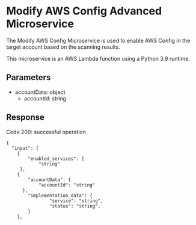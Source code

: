 # Modify AWS Config Advanced Microservice

The Modify AWS Config Microservice is used to enable AWS Config in the target account based on the scanning results.

This microservice is an AWS Lambda function using a Python 3.9 runtime.


## Parameters

- accountData: object
  - accountId: string

## Response
Code 200: successful operation
```
{
  "input": [
    {
        "enabled_services": [
            "string"
     ],
    {
        "accountData": {
            "accountId": "string"
      },
        "implementation_data": {
                "service": "string",
                "status": "string",
        }
    },
